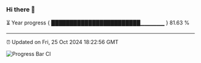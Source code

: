 ### Hi there 👋

⏳ Year progress { ████████████████████████▁▁▁▁▁▁ } 81.63 %

---

⏰ Updated on Fri, 25 Oct 2024 18:22:56 GMT

![Progress Bar CI](https://github.com/liununu/liununu/workflows/Progress%20Bar%20CI/badge.svg)
